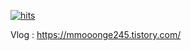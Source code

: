 [![hits](https://myhits.vercel.app/api/hit/https%3A%2F%2Fgithub.com%2Fjwpark1211?color=gray&label=hits&size=small)](https://myhits.vercel.app)

Vlog : https://mmooonge245.tistory.com/

